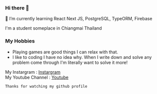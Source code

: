 ### Hi there 👋

🌱 I’m currently learning React Next JS, PostgreSQL, TypeORM, Firebase

I'm a student someplace in Chiangmai Thailand

### My Hobbies
- Playing games are good things I can relax with that.
- I like to coding I have no idea why. When I write down and solve any problem come through I'm literally want to solve it more!

My Instargram : [Instargram](https://www.instagram.com/p1ay2.14/)<br>
My Youtube Channel : [Youtube](https://www.youtube.com/channel/UCHRx26spPqMLXawTocFJaxg)<br>

```Thanks for watching my github profile```

<!--
**play21947/play21947** is a ✨ _special_ ✨ repository because its `README.md` (this file) appears on your GitHub profile.

Here are some ideas to get you started:

- 🌱 I’m currently learning React Native, Nodejs
-->
